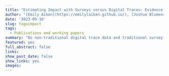 ```yaml
---
title: "Estimating Impact with Surveys versus Digital Traces: Evidence from Randomized Cash Transfers in Togo"
author: "[Emily Aiken](https://emilylaiken.github.io/), [Joshua Blumenstock](https://www.jblumenstock.com/), [Dean Karlan](http://deankarlan.com/) and [Chris Udry](https://sites.northwestern.edu/christopherudry/) "
date: '2023-09-10'
slug: togoimpact
tags:
  - Publications and working papers
summary: "Do non-traditional digital trace data and traditional survey data yield similar estimates of the impact of a cash transfer program? In a randomized controlled trial of Togo’s COVID-19 Novissi program, endline survey data indicate positive treatment effects on beneficiary food security, mental health, and self-perceived economic status. However, impact estimates based on mobile phone data ---processed with machine learning to predict beneficiary welfare--- do not yield similar results, even though related data and methods do accurately predict wealth and consumption in prior cross-sectional analysis in Togo. This limitation likely arises from the underlying difficulty of using mobile phone data to predict short-term changes in wellbeing within a rural population with fairly homogeneous baseline levels of poverty. We discuss the implications of these results for using new digital data sources in impact evaluation."
featured: yes
full_abstract: false
links:
show_post_date: false
show_links: yes
images:
---
```

